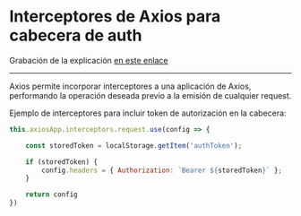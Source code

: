# Interceptores de Axios para cabecera de auth

Grabación de la explicación [en este enlace](https://drive.google.com/drive/folders/1oBmkaZbY6VZH_yOZyXaIVmZtR5U4OZYk?usp=drive_link)

---

Axios permite incorporar interceptores a una aplicación de Axios, performando la operación deseada previo a la emisión de cualquier request.

Ejemplo de interceptores para incluir token de autorización en la cabecera:

````javascript
this.axiosApp.interceptors.request.use(config => {

    const storedToken = localStorage.getItem('authToken');

    if (storedToken) {
        config.headers = { Authorization: `Bearer ${storedToken}` };
    }

    return config
})
````
